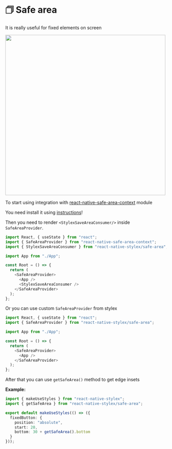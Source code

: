 # 🗇 Safe area

It is really useful for fixed elements on screen

<img src="https://cdn.dribbble.com/users/261602/screenshots/5947654/bottom_search.png" width="500" />


To start using integration with [react-native-safe-area-context](https://github.com/th3rdwave/react-native-safe-area-context) module

You need install it using [instructions](https://github.com/th3rdwave/react-native-safe-area-context#getting-started)!

Then you need to render `<StylexSaveAreaConsumer/>` inside `SafeAreaProvider`.

```typescript jsx
import React, { useState } from "react";
import { SafeAreaProvider } from "react-native-safe-area-context";
import { StylexSaveAreaConsumer } from "react-native-stylex/safe-area";

import App from "./App";

const Root = () => {
  return (
    <SafeAreaProvider>
      <App />
      <StylexSaveAreaConsumer />
    </SafeAreaProvider>
  );
};
```

Or you can use custom `SafeAreaProvider` from stylex

```typescript jsx
import React, { useState } from "react";
import { SafeAreaProvider } from "react-native-stylex/safe-area";

import App from "./App";

const Root = () => {
  return (
    <SafeAreaProvider>
      <App />
    </SafeAreaProvider>
  );
};
```

After that you can use `getSafeArea()` method to get edge insets

**Example:**

```typescript jsx
import { makeUseStyles } from "react-native-stylex";
import { getSafeArea } from "react-native-stylex/safe-area";

export default makeUseStyles(() => ({
  fixedButton: {
    position: "absolute",
    start: 20,
    bottom: 30 + getSafeArea().bottom
  }
}));
```
